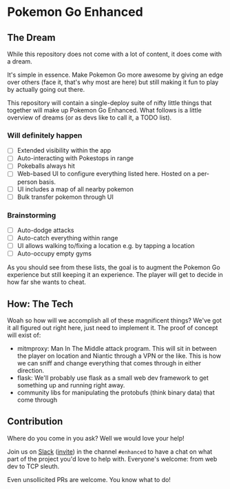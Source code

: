 # Pokemon Go Enhanced

## The Dream

While this repository does not come with a lot of content,
it does come with a dream.

It's simple in essence.
Make Pokemon Go more awesome
by giving an edge over others
(face it, that's why most are here)
but still making it fun to play
by actually going out there.

This repository will contain a single-deploy suite
of nifty little things that together
will make up Pokemon Go Enhanced.
What follows is a little overview of dreams
(or as devs like to call it, a TODO list).

### Will definitely happen
- [ ] Extended visibility within the app
- [ ] Auto-interacting with Pokestops in range 
- [ ] Pokeballs always hit
- [ ] Web-based UI to configure everything listed here.
Hosted on a per-person basis.
- [ ] UI includes a map of all nearby pokemon
- [ ] Bulk transfer pokemon through UI

### Brainstorming
- [ ] Auto-dodge attacks
- [ ] Auto-catch everything within range
- [ ] UI allows walking to/fixing a location e.g. by tapping a location
- [ ] Auto-occupy empty gyms

As you should see from these lists,
the goal is to augment the Pokemon Go experience
but still keeping it an experience.
The player will get to decide in how far
she wants to cheat.

## How: The Tech
Woah so how will we accomplish all of these magnificent things?
We've got it all figured out right here, just need to implement it.
The proof of concept will exist of:

- mitmproxy: Man In The Middle attack program.
This will sit in between the player on location
and Niantic through a VPN or the like.
This is how we can sniff and change everything that comes through
in either direction.
- flask: We'll probably use flask as a small web dev framework
to get something up and running right away.
- community libs for manipulating the protobufs (think binary data)
that come through

## Contribution
Where do you come in you ask?
Well we would love your help!

Join us on [Slack](https://pkre.slack.com) 
([invite](https://shielded-earth-81203.herokuapp.com))
in the channel `#enhanced`
to have a chat on what part of the project you'd love to help with.
Everyone's welcome: from web dev to TCP sleuth.

Even unsollicited PRs are welcome.
You know what to do!
